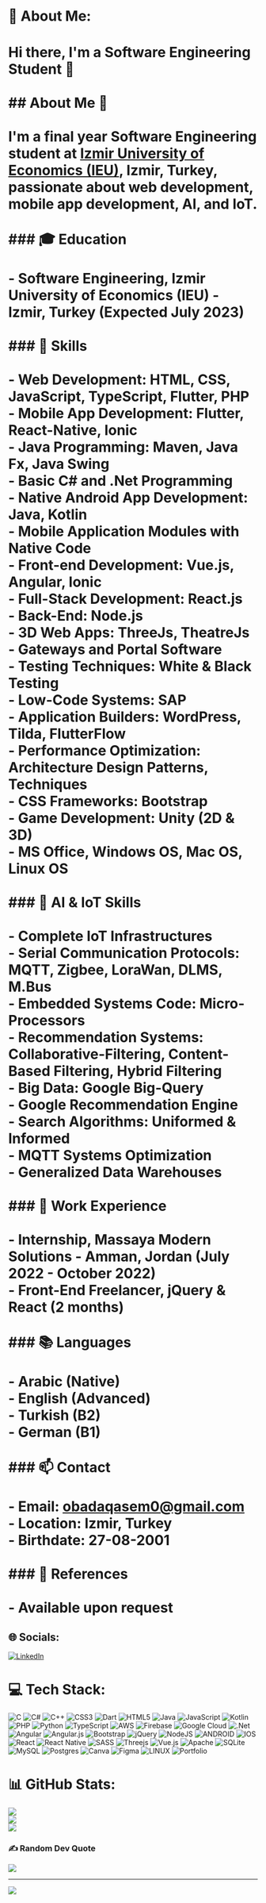 # 💫 About Me:
# Hi there, I'm a Software Engineering Student 👋<br><br>## About Me 🚀<br><br>I'm a final year Software Engineering student at [Izmir University of Economics (IEU)](https://www.ieu.edu.tr/en), Izmir, Turkey, passionate about web development, mobile app development, AI, and IoT.<br><br>### 🎓 Education<br><br>- **Software Engineering**, Izmir University of Economics (IEU) - Izmir, Turkey (Expected July 2023)<br><br>### 🌱 Skills<br><br>- Web Development: HTML, CSS, JavaScript, TypeScript, Flutter, PHP<br>- Mobile App Development: Flutter, React-Native, Ionic<br>- Java Programming: Maven, Java Fx, Java Swing<br>- Basic C# and .Net Programming<br>- Native Android App Development: Java, Kotlin<br>- Mobile Application Modules with Native Code<br>- Front-end Development: Vue.js, Angular, Ionic<br>- Full-Stack Development: React.js<br>- Back-End: Node.js<br>- 3D Web Apps: ThreeJs, TheatreJs<br>- Gateways and Portal Software<br>- Testing Techniques: White & Black Testing<br>- Low-Code Systems: SAP<br>- Application Builders: WordPress, Tilda, FlutterFlow<br>- Performance Optimization: Architecture Design Patterns, Techniques<br>- CSS Frameworks: Bootstrap<br>- Game Development: Unity (2D & 3D)<br>- MS Office, Windows OS, Mac OS, Linux OS<br><br>### 🤖 AI & IoT Skills<br><br>- Complete IoT Infrastructures<br>- Serial Communication Protocols: MQTT, Zigbee, LoraWan, DLMS, M.Bus<br>- Embedded Systems Code: Micro-Processors<br>- Recommendation Systems: Collaborative-Filtering, Content-Based Filtering, Hybrid Filtering<br>- Big Data: Google Big-Query<br>- Google Recommendation Engine<br>- Search Algorithms: Uniformed & Informed<br>- MQTT Systems Optimization<br>- Generalized Data Warehouses<br><br>### 💼 Work Experience<br><br>- **Internship**, Massaya Modern Solutions - Amman, Jordan (July 2022 - October 2022)<br>- **Front-End Freelancer**, jQuery & React (2 months)<br><br>### 📚 Languages<br><br>- Arabic (Native)<br>- English (Advanced)<br>- Turkish (B2)<br>- German (B1)<br><br>### 📫 Contact<br><br>- Email: obadaqasem0@gmail.com<br>- Location: Izmir, Turkey<br>- Birthdate: 27-08-2001<br><br>### 📃 References<br><br>- Available upon request


## 🌐 Socials:
[![LinkedIn](https://img.shields.io/badge/LinkedIn-%230077B5.svg?logo=linkedin&logoColor=white)](https://linkedin.com/in/obada-qasem-2594b8237) 

# 💻 Tech Stack:
![C](https://img.shields.io/badge/c-%2300599C.svg?style=for-the-badge&logo=c&logoColor=white) ![C#](https://img.shields.io/badge/c%23-%23239120.svg?style=for-the-badge&logo=c-sharp&logoColor=white) ![C++](https://img.shields.io/badge/c++-%2300599C.svg?style=for-the-badge&logo=c%2B%2B&logoColor=white) ![CSS3](https://img.shields.io/badge/css3-%231572B6.svg?style=for-the-badge&logo=css3&logoColor=white) ![Dart](https://img.shields.io/badge/dart-%230175C2.svg?style=for-the-badge&logo=dart&logoColor=white) ![HTML5](https://img.shields.io/badge/html5-%23E34F26.svg?style=for-the-badge&logo=html5&logoColor=white) ![Java](https://img.shields.io/badge/java-%23ED8B00.svg?style=for-the-badge&logo=java&logoColor=white) ![JavaScript](https://img.shields.io/badge/javascript-%23323330.svg?style=for-the-badge&logo=javascript&logoColor=%23F7DF1E) ![Kotlin](https://img.shields.io/badge/kotlin-%230095D5.svg?style=for-the-badge&logo=kotlin&logoColor=white) ![PHP](https://img.shields.io/badge/php-%23777BB4.svg?style=for-the-badge&logo=php&logoColor=white) ![Python](https://img.shields.io/badge/python-3670A0?style=for-the-badge&logo=python&logoColor=ffdd54) ![TypeScript](https://img.shields.io/badge/typescript-%23007ACC.svg?style=for-the-badge&logo=typescript&logoColor=white) ![AWS](https://img.shields.io/badge/AWS-%23FF9900.svg?style=for-the-badge&logo=amazon-aws&logoColor=white) ![Firebase](https://img.shields.io/badge/firebase-%23039BE5.svg?style=for-the-badge&logo=firebase) ![Google Cloud](https://img.shields.io/badge/Google%20Cloud-%234285F4.svg?style=for-the-badge&logo=google-cloud&logoColor=white) ![.Net](https://img.shields.io/badge/.NET-5C2D91?style=for-the-badge&logo=.net&logoColor=white) ![Angular](https://img.shields.io/badge/angular-%23DD0031.svg?style=for-the-badge&logo=angular&logoColor=white) ![Angular.js](https://img.shields.io/badge/angular.js-%23E23237.svg?style=for-the-badge&logo=angularjs&logoColor=white) ![Bootstrap](https://img.shields.io/badge/bootstrap-%23563D7C.svg?style=for-the-badge&logo=bootstrap&logoColor=white) ![jQuery](https://img.shields.io/badge/jquery-%230769AD.svg?style=for-the-badge&logo=jquery&logoColor=white) ![NodeJS](https://img.shields.io/badge/node.js-6DA55F?style=for-the-badge&logo=node.js&logoColor=white) ![ANDROID](https://img.shields.io/badge/android-%2320232a.svg?style=for-the-badge&logo=android&logoColor=%a4c639) ![IOS](https://img.shields.io/badge/IOS-%2320232a.svg?style=for-the-badge&logo=apple&logoColor=white) ![React](https://img.shields.io/badge/react-%2320232a.svg?style=for-the-badge&logo=react&logoColor=%2361DAFB) ![React Native](https://img.shields.io/badge/react_native-%2320232a.svg?style=for-the-badge&logo=react&logoColor=%2361DAFB) ![SASS](https://img.shields.io/badge/SASS-hotpink.svg?style=for-the-badge&logo=SASS&logoColor=white) ![Threejs](https://img.shields.io/badge/threejs-black?style=for-the-badge&logo=three.js&logoColor=white) ![Vue.js](https://img.shields.io/badge/vuejs-%2335495e.svg?style=for-the-badge&logo=vuedotjs&logoColor=%234FC08D) ![Apache](https://img.shields.io/badge/apache-%23D42029.svg?style=for-the-badge&logo=apache&logoColor=white) ![SQLite](https://img.shields.io/badge/sqlite-%2307405e.svg?style=for-the-badge&logo=sqlite&logoColor=white) ![MySQL](https://img.shields.io/badge/mysql-%2300f.svg?style=for-the-badge&logo=mysql&logoColor=white) ![Postgres](https://img.shields.io/badge/postgres-%23316192.svg?style=for-the-badge&logo=postgresql&logoColor=white) ![Canva](https://img.shields.io/badge/Canva-%2300C4CC.svg?style=for-the-badge&logo=Canva&logoColor=white) 	![Figma](https://img.shields.io/badge/figma-%23F24E1E.svg?style=for-the-badge&logo=figma&logoColor=white) ![LINUX](https://img.shields.io/badge/Linux-FCC624?style=for-the-badge&logo=linux&logoColor=black) ![Portfolio](https://img.shields.io/badge/Portfolio-%23000000.svg?style=for-the-badge&logo=firefox&logoColor=#FF7139)
# 📊 GitHub Stats:
![](https://github-readme-stats.vercel.app/api?username=obadaqasem&theme=dark&hide_border=false&include_all_commits=false&count_private=false)<br/>
![](https://github-readme-streak-stats.herokuapp.com/?user=obadaqasem&theme=dark&hide_border=false)<br/>
![](https://github-readme-stats.vercel.app/api/top-langs/?username=obadaqasem&theme=dark&hide_border=false&include_all_commits=false&count_private=false&layout=compact)

### ✍️ Random Dev Quote
![](https://quotes-github-readme.vercel.app/api?type=horizontal&theme=dark)

---
[![](https://visitcount.itsvg.in/api?id=obadaqasem&icon=2&color=12)](https://visitcount.itsvg.in)

<!-- Proudly created with GPRM ( https://gprm.itsvg.in ) -->